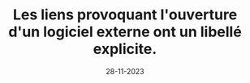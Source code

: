 ---
N: '139'
Rubrique: Liens
title: Les liens provoquant l'ouverture d'un logiciel externe ont un libellé explicite.
detail: Les liens provoquant l'ouverture d'un logiciel externe ont un libellé  explicite.
categories: [" Liens"]
agrege: O4139-E046
opquast: '4139'
indiceebook: '46'
description: "Règle n° 046"
weight:  046
actif: '1'
layout: data
date: 28-11-2023
---